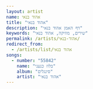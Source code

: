 ```yaml
---
layout: artist
name: אהוד בנאי
title: "אהוד בנאי"
description: "דף האמן אהוד בנאי"
keywords: "שירים, מוזיקה, אהוד בנאי"
permalink: /artists/אהוד-בנאי/
redirect_from:
  - /artists/list/אהוד בנאי
songs:
  - number: "55842"
    name: "בלוז כנעני"
    album: "סינגלים"
    artist: "אהוד בנאי"
---
```

